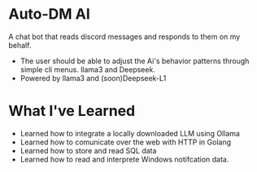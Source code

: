 # Auto-DM AI
A chat bot that reads discord messages and responds to them on my behalf. 
* The user should be able to adjust the Ai's behavior patterns through simple cli menus. llama3 and Deepseek. 
* Powered by llama3 and (soon)Deepseek-L1

# What I've Learned
* Learned how to integrate a locally downloaded LLM using Ollama
* Learned how to comunicate over the web with HTTP in Golang
* Learned how to store and read SQL data
* Learned how to read and interprete Windows notifcation data.
